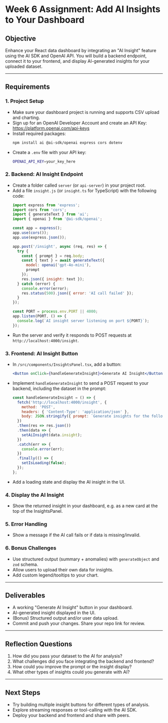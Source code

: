 # Week 6 Assignment: Add AI Insights to Your Dashboard

## Objective
Enhance your React data dashboard by integrating an "AI Insight" feature using the AI SDK and OpenAI API. You will build a backend endpoint, connect it to your frontend, and display AI-generated insights for your uploaded dataset.

---

## Requirements

### 1. Project Setup
- Make sure your dashboard project is running and supports CSV upload and charting.
- Sign up for an OpenAI Developer Account and create an API Key: https://platform.openai.com/api-keys
- Install required packages:
  ```bash
  npm install ai @ai-sdk/openai express cors dotenv
  ```
- Create a `.env` file with your API key:
  ```bash
  OPENAI_API_KEY=your_key_here
  ```

### 2. Backend: AI Insight Endpoint
- Create a folder called `server` (or `api-server`) in your project root.
- Add a file `insight.js` (or `insight.ts` for TypeScript) with the following code:
  ```js
  import express from 'express';
  import cors from 'cors';
  import { generateText } from 'ai';
  import { openai } from '@ai-sdk/openai';

  const app = express();
  app.use(cors());
  app.use(express.json());

  app.post('/insight', async (req, res) => {
    try {
      const { prompt } = req.body;
      const { text } = await generateText({
        model: openai('gpt-4o-mini'),
        prompt
      });
      res.json({ insight: text });
    } catch (error) {
      console.error(error);
      res.status(500).json({ error: 'AI call failed' });
    }
  });

  const PORT = process.env.PORT || 4000;
  app.listen(PORT, () => {
    console.log(`AI insight server listening on port ${PORT}`);
  });
  ```
- Run the server and verify it responds to POST requests at `http://localhost:4000/insight`.

### 3. Frontend: AI Insight Button
- In `/src/components/InsightsPanel.tsx`, add a button:
  ```jsx
  <Button onClick={handleGenerateInsight}>Generate AI Insight</Button>
  ```
- Implement `handleGenerateInsight` to send a POST request to your backend, including the dataset in the prompt:
  ```js
  const handleGenerateInsight = () => {
    fetch('http://localhost:4000/insight', {
      method: 'POST',
      headers: { 'Content-Type': 'application/json' },
      body: JSON.stringify({ prompt: `Generate insights for the following dataset: ${JSON.stringify(data)}` })
    })
    .then(res => res.json())
    .then(data => {
      setAiInsight(data.insight);
    })
    .catch(err => {
      console.error(err);
    })
    .finally(() => {
      setIsLoading(false);
    });
  };
  ```
- Add a loading state and display the AI insight in the UI.

### 4. Display the AI Insight
- Show the returned insight in your dashboard, e.g. as a new card at the top of the InsightsPanel.

### 5. Error Handling
- Show a message if the AI call fails or if data is missing/invalid.

### 6. Bonus Challenges
- Use structured output (summary + anomalies) with `generateObject` and `zod` schema.
- Allow users to upload their own data for insights.
- Add custom legend/tooltips to your chart.

---

## Deliverables
- A working "Generate AI Insight" button in your dashboard.
- AI-generated insight displayed in the UI.
- (Bonus) Structured output and/or user data upload.
- Commit and push your changes. Share your repo link for review.

---

## Reflection Questions
1. How did you pass your dataset to the AI for analysis?
2. What challenges did you face integrating the backend and frontend?
3. How could you improve the prompt or the insight display?
4. What other types of insights could you generate with AI?

---

## Next Steps
- Try building multiple insight buttons for different types of analysis.
- Explore streaming responses or tool-calling with the AI SDK.
- Deploy your backend and frontend and share with peers.
